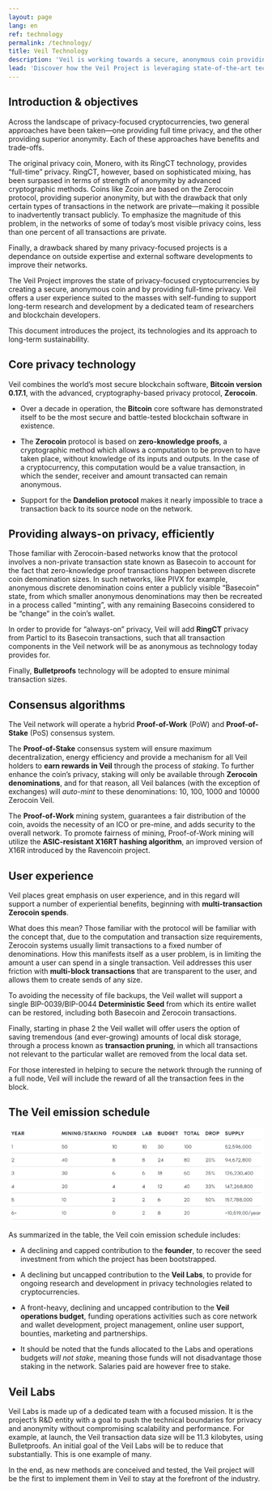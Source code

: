 ```yaml
---
layout: page
lang: en
ref: technology
permalink: /technology/
title: Veil Technology
description: 'Veil is working towards a secure, anonymous coin providing full-time privacy.'
lead: 'Discover how the Veil Project is leveraging state-of-the-art technologies to set a new standard in the field of privacy-focused cryptocurrencies.'
---
```

## Introduction & objectives

Across the landscape of privacy-focused cryptocurrencies, two general approaches have been taken—one providing full time privacy, and the other providing superior anonymity. Each of these approaches have benefits and trade-offs.

The original privacy coin, Monero, with its RingCT technology, provides “full-time” privacy. RingCT, however, based on sophisticated mixing, has been surpassed in terms of strength of anonymity by advanced cryptographic methods. Coins like Zcoin are based on the Zerocoin protocol, providing superior anonymity, but with the drawback that only certain types of transactions in the network are private—making it possible to inadvertently transact publicly. To emphasize the magnitude of this problem, in the networks of some of today’s most visible privacy coins, less than one percent of all transactions are private.

Finally, a drawback shared by many privacy-focused projects is a dependance on outside expertise and external software developments to improve their networks.

The Veil Project improves the state of privacy-focused cryptocurrencies by creating a secure, anonymous coin and by providing full-time privacy. Veil offers a user experience suited to the masses with self-funding to support long-term research and development by a dedicated team of researchers and blockchain developers.

This document introduces the project, its technologies and its approach to long-term sustainability.

## Core privacy technology

Veil combines the world’s most secure blockchain software, **Bitcoin version 0.17.1**, with the advanced, cryptography-based privacy protocol, **Zerocoin**.

- Over a decade in operation, the **Bitcoin** core software has demonstrated itself to be the most secure and battle-tested blockchain software in existence.

- The **Zerocoin** protocol is based on **zero-knowledge proofs**, a cryptographic method which allows a computation to be proven to have taken place, without knowledge of its inputs and outputs. In the case of a cryptocurrency, this computation would be a value transaction, in which the sender, receiver and amount transacted can remain anonymous.

- Support for the **Dandelion protocol** makes it nearly impossible to trace a transaction back to its source node on the network.

## Providing always-on privacy, efficiently

Those familiar with Zerocoin-based networks know that the protocol involves a non-private transaction state known as Basecoin to account for the fact that zero-knowledge proof transactions happen between discrete coin denomination sizes. In such networks, like PIVX for example, anonymous discrete denomination coins enter a publicly visible “Basecoin” state, from which smaller anonymous denominations may then be recreated in a process called “minting”, with any remaining Basecoins considered to be “change” in the coin’s wallet.

In order to provide for “always-on” privacy, Veil will add **RingCT** privacy from Particl to its Basecoin transactions, such that all transaction components in the Veil network will be as anonymous as technology today provides for.

Finally, **Bulletproofs** technology will be adopted to ensure minimal transaction sizes.

## Consensus algorithms

The Veil network will operate a hybrid **Proof-of-Work** (PoW) and **Proof-of-Stake** (PoS) consensus system. 

The **Proof-of-Stake** consensus system will ensure maximum decentralization, energy efficiency and provide a mechanism for all Veil holders to **earn rewards in Veil** through the process of *staking*. To further enhance the coin’s privacy, staking will only be available through **Zerocoin denominations**, and for that reason, all Veil balances (with the exception of exchanges) will *auto-mint* to these denominations: 10, 100, 1000 and 10000 Zerocoin Veil.

The **Proof-of-Work** mining system, guarantees a fair distribution of the coin, avoids the necessity of an ICO or pre-mine, and adds security to the overall network. To promote fairness of mining, Proof-of-Work mining will utilize the **ASIC-resistant X16RT hashing algorithm**, an improved version of X16R introduced by the Ravencoin project.

## User experience

Veil places great emphasis on user experience, and in this regard will support a number of experiential benefits, beginning with **multi-transaction Zerocoin spends**.

What does this mean? Those familiar with the protocol will be familiar with the concept that, due to the computation and transaction size requirements, Zerocoin systems usually limit transactions to a fixed number of denominations. How this manifests itself as a user problem, is in limiting the amount a user can spend in a single transaction. Veil addresses this user friction with **multi-block transactions** that are transparent to the user, and allows them to create sends of any size.

To avoiding the necessity of file backups, the Veil wallet will support a single BIP-0039/BIP-0044 **Deterministic Seed** from which its entire wallet can be restored, including both Basecoin and Zerocoin transactions.

Finally, starting in phase 2 the Veil wallet will offer users the option of saving tremendous (and ever-growing) amounts of local disk storage, through a process known as **transaction pruning**, in which all transactions not relevant to the particular wallet are removed from the local data set.

For those interested in helping to secure the network through the running of a full node, Veil will include the reward of all the transaction fees in the block.

## The Veil emission schedule

![](/uploads/emission-schedule-white.png)

As summarized in the table, the Veil coin emission schedule includes:

- A declining and capped contribution to the **founder**, to recover the seed investment from which the project has been bootstrapped.

- A declining but uncapped contribution to the **Veil Labs**, to provide for ongoing research and development in privacy technologies related to cryptocurrencies.

- A front-heavy, declining and uncapped contribution to the **Veil operations budget**, funding operations activities such as core network and wallet development, project management, online user support, bounties, marketing and partnerships.

- It should be noted that the funds allocated to the Labs and operations budgets *will not stake*, meaning those funds will not disadvantage those staking in the network. Salaries paid are however free to stake.

## Veil Labs

Veil Labs is made up of a dedicated team with a focused mission. It is the project’s R&D entity with a goal to push the technical boundaries for privacy and anonymity without compromising scalability and performance. For example, at launch, the Veil transaction data size will be 11.3 kilobytes, using Bulletproofs. An initial goal of the Veil Labs will be to reduce that substantially. This is one example of many.

In the end, as new methods are conceived and tested, the Veil project will be the first to implement them in Veil to stay at the forefront of the industry.
